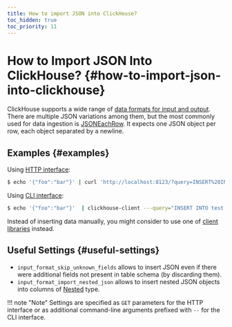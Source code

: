 ```yaml
---
title: How to import JSON into ClickHouse?
toc_hidden: true
toc_priority: 11
---
```


# How to Import JSON Into ClickHouse? {#how-to-import-json-into-clickhouse}

ClickHouse supports a wide range of [data formats for input and output](../../interfaces/formats.md). There are multiple JSON variations among them, but the most commonly used for data ingestion is [JSONEachRow](../../interfaces/formats.md#jsoneachrow). It expects one JSON object per row, each object separated by a newline.

## Examples {#examples}

Using [HTTP interface](../../interfaces/http.md):

``` bash
$ echo '{"foo":"bar"}' | curl 'http://localhost:8123/?query=INSERT%20INTO%20test%20FORMAT%20JSONEachRow' --data-binary @-
```

Using [CLI interface](../../interfaces/cli.md):

``` bash
$ echo '{"foo":"bar"}'  | clickhouse-client ---query="INSERT INTO test FORMAT 20JSONEachRow"
```

Instead of inserting data manually, you might consider to use one of [client libraries](../../interfaces/index.md) instead.

## Useful Settings {#useful-settings}

-   `input_format_skip_unknown_fields` allows to insert JSON even if there were additional fields not present in table schema (by discarding them).
-   `input_format_import_nested_json` allows to insert nested JSON objects into columns of [Nested](../../sql-reference/data-types/nested-data-structures/nested.md) type.

!!! note "Note"
    Settings are specified as `GET` parameters for the HTTP interface or as additional command-line arguments prefixed with `--` for the CLI interface.
